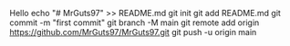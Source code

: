 Hello 
echo "# MrGuts97" >> README.md
git init
git add README.md
git commit -m "first commit"
git branch -M main
git remote add origin https://github.com/MrGuts97/MrGuts97.git
git push -u origin main
